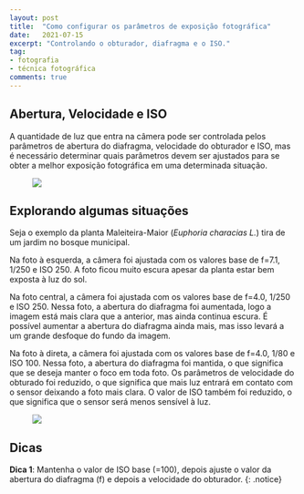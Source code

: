 ```yaml
---
layout: post
title:  "Como configurar os parâmetros de exposição fotográfica"
date:   2021-07-15
excerpt: "Controlando o obturador, diafragma e o ISO."
tag:
- fotografia
- técnica fotográfica
comments: true
---
```

## Abertura, Velocidade e ISO
A quantidade de luz que entra na câmera pode ser controlada pelos parâmetros de abertura do diafragma, velocidade do obturador e ISO, mas é necessário determinar quais parâmetros devem ser ajustados para se obter a melhor exposição fotográfica em uma determinada situação.

<figure>
	<img src="https://i.imgur.com/PY7sXsl.png">
</figure>

## Explorando algumas situações
Seja o exemplo da planta Maleiteira-Maior (<i>Euphoria characias L.</i>) tira de um jardim no bosque municipal.

Na foto à esquerda, a câmera foi ajustada com os valores base de f=7.1, 1/250 e ISO 250. A foto ficou muito escura apesar da planta estar bem exposta à luz do sol.

Na foto central, a câmera foi ajustada com os valores base de f=4.0, 1/250 e ISO 250. Nessa foto, a abertura do diafragma foi aumentada, logo a imagem está mais clara que a anterior, mas ainda continua escura. É possível aumentar a abertura do diafragma ainda mais, mas isso levará a um grande desfoque do fundo da imagem.

Na foto à direta, a câmera foi ajustada com os valores base de f=4.0, 1/80 e ISO 100. Nessa foto, a abertura do diafragma foi mantida, o que significa que se deseja manter o foco em toda foto. Os parâmetros de velocidade do obturado foi reduzido, o que significa que mais luz entrará em contato com o sensor deixando a foto mais clara. O valor de ISO também foi reduzido, o que significa que o sensor será menos sensível à luz.

<figure>
	<img src="https://i.imgur.com/0Dkgg0o.png">
</figure>

## Dicas
**Dica 1**: Mantenha o valor de ISO base (=100), depois ajuste o valor da abertura do diafragma (f) e depois a velocidade do obturador.
{: .notice}
